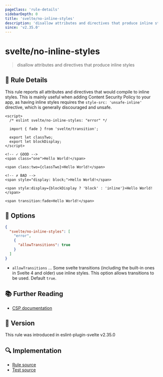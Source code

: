 ```yaml
---
pageClass: 'rule-details'
sidebarDepth: 0
title: 'svelte/no-inline-styles'
description: 'disallow attributes and directives that produce inline styles'
since: 'v2.35.0'
---
```


# svelte/no-inline-styles

> disallow attributes and directives that produce inline styles

## :book: Rule Details

This rule reports all attributes and directives that would compile to inline styles. This is mainly useful when adding Content Security Policy to your app, as having inline styles requires the `style-src: 'unsafe-inline'` directive, which is generally discouraged and unsafe.

<ESLintCodeBlock>

<!--eslint-skip-->

```svelte
<script>
  /* eslint svelte/no-inline-styles: "error" */

  import { fade } from 'svelte/transition';

  export let classTwo;
  export let blockDisplay;
</script>

<!-- ✓ GOOD -->
<span class="one">Hello World!</span>

<span class:two={classTwo}>Hello World!</span>

<!-- ✗ BAD -->
<span style="display: block;">Hello World!</span>

<span style:display={blockDisplay ? 'block' : 'inline'}>Hello World!</span>

<span transition:fade>Hello World!</span>
```

</ESLintCodeBlock>

## :wrench: Options

```json
{
  "svelte/no-inline-styles": [
    "error",
    {
      "allowTransitions": true
    }
  ]
}
```

- `allowTransitions` ... Some svelte transitions (including the built-in ones in Svelte 4 and older) use inline styles. This option allows transitions to be used. Default `true`.

## :books: Further Reading

- [CSP documentation](https://developer.mozilla.org/en-US/docs/Web/HTTP/CSP)

## :rocket: Version

This rule was introduced in eslint-plugin-svelte v2.35.0

## :mag: Implementation

- [Rule source](https://github.com/sveltejs/eslint-plugin-svelte/blob/main/packages/eslint-plugin-svelte/src/rules/no-inline-styles.ts)
- [Test source](https://github.com/sveltejs/eslint-plugin-svelte/blob/main/packages/eslint-plugin-svelte/tests/src/rules/no-inline-styles.ts)
